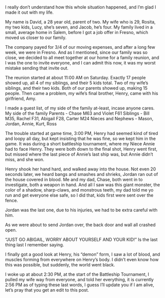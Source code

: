 I really don’t understand how this whole situation happened, and I’m glad I made it out with my life.

My name is David, a 28 year old, parent of two. My wife who is 29, Rosita, my two kids, Lucy, she’s seven, and Jacob, he’s four. My family lived in a small, average home in Salem, before I got a job offer in Fresno, which moved us closer to our family.

The company payed for 3/4 of our moving expenses, and after a long few week, we were in Fresno. And as I mentioned, since our family was so close, we decided to all meet together at our home for a family reunion, and I was the one to invite everyone, and I can admit this now, it was my worst mistake sending that invite out.

The reunion started at about 11:00 AM on Saturday. Exactly 17 people showed up, all 4 of my siblings, and their 5 kids total. Two of my wife’s siblings, and their two kids. Both of our parents showed up, making 15 people. Then came a problem, my wife’s final brother, Henry, came with his girlfriend, Amy.

I made a guest list, of my side of the family at-least, incase anyone cares.
My side of the family
Parents - Chase M63 and Violet F61
Siblings - Bill M35, Rachel F31, Abigail F28, Carter M24
Nieces and Nephews - Mason, Jordan, Annie, Kurt, Ross

The trouble started at game time, 3:00 PM, Henry had seemed kind of tired and loopy all day, but kept insisting that he was fine, so we kept him in the game. It was during a short battleship tournament, where my Niece Annie had to face Henry. They were both down to the final shot, Henry went first, but missed where the last piece of Annie’s last ship was, but Annie didn’t miss, and she won.

Henry shook her hand hard, and walked away into the house. Not even 20 seconds later, we heard bangs and smashes and shrieks, Jordan ran out of the house covered in blood. Me and my dad, Chase, both went in to investigate, both a weapon in hand. And all I saw was this giant monster, the color of a shadow, sharp-claws, and monstrous teeth, my dad told me yo run and get everyone else safe, so I did that, kids first were sent over the fence.

Jordan was the last one, due to his injuries, we had to be extra careful with him.

As we were about to send Jordan over, the back door and wall all crashed open.

“JUST GO ABIGAIL, WORRY ABOUT YOURSELF AND YOUR KID!” Is the last thing last I remember saying.

I finally got a good look at Henry, his “demon” form, I saw a lot of blood, and muscles forming from everywhere on Henry’s body. I didn’t even know how this was possible, but suddenly, the world went black.

I woke up at about 2:30 PM, at the start of the Battleship Tournament, I pulled my wife way from everyone, and told her everything, it is currently 2:56 PM as of typing these last words, I guess I’ll update you if I am alive, let’s pray that you get an edit to this post.